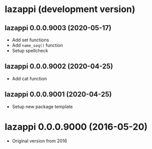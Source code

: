 # lazappi (development version)

## lazappi 0.0.0.9003 (2020-05-17)

* Add set functions
* Add `name_seq()` function
* Setup spellcheck

## lazappi 0.0.0.9002 (2020-04-25)

* Add cat function

## lazappi 0.0.0.9001 (2020-04-25)

* Setup new package template

# lazappi 0.0.0.9000 (2016-05-20)

* Original version from 2016
